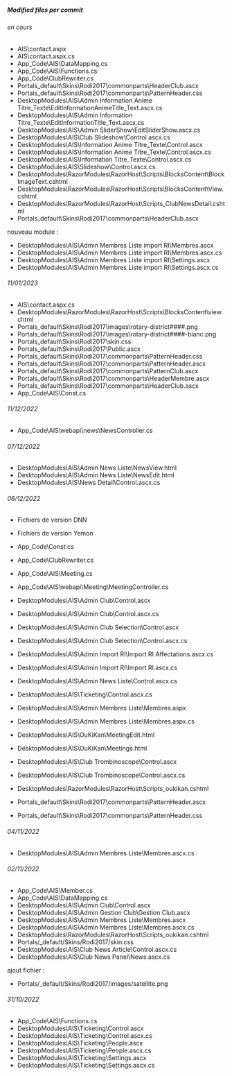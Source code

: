 ##### Modified files per commit

###### en cours
- AIS\contact.aspx
- AIS\contact.aspx.cs
- App_Code\AIS\DataMapping.cs
- App_Code\AIS\Functions.cs
- App_Code\ClubRewriter.cs
- Portals\_default\Skins\Rodi2017\commonparts\HeaderClub.ascx
- Portals\_default\Skins\Rodi2017\commonparts\PatternHeader.css
- DesktopModules\AIS\Admin Information Anime Titre_Texte\EditInformationAnimeTitle_Text.ascx.cs
- DesktopModules\AIS\Admin Information Titre_Texte\EditInformationTitle_Text.ascx.cs
- DesktopModules\AIS\Admin SliderShow\EditSliderShow.ascx.cs
- DesktopModules\AIS\Club Slideshow\Control.ascx.cs
- DesktopModules\AIS\Information Anime Titre_Texte\Control.ascx
- DesktopModules\AIS\Information Anime Titre_Texte\Control.ascx.cs
- DesktopModules\AIS\Information Titre_Texte\Control.ascx.cs
- DesktopModules\AIS\Slideshow\Control.ascx.cs
- DesktopModules\RazorModules\RazorHost\Scripts\BlocksContent\BlockImageText.cshtml
- DesktopModules\RazorModules\RazorHost\Scripts\BlocksContent\View.cshtml
- DesktopModules\RazorModules\RazorHost\Scripts\_ClubNewsDetail.cshtml
- Portals\_default\Skins\Rodi2017\commonparts\HeaderClub.ascx

nouveau module :
- DesktopModules\AIS\Admin Membres Liste import RI\Membres.ascx
- DesktopModules\AIS\Admin Membres Liste import RI\Membres.ascx.cs
- DesktopModules\AIS\Admin Membres Liste import RI\Settings.ascx
- DesktopModules\AIS\Admin Membres Liste import RI\Settings.ascx.cs


###### 11/01/2023
- AIS\contact.aspx.cs
- DesktopModules\RazorModules\RazorHost\Scripts\BlocksContent\view.chtml
- Portals\_default\Skins\Rodi2017\images\rotary-district####.png
- Portals\_default\Skins\Rodi2017\images\rotary-district####-blanc.png
- Portals\_default\Skins\Rodi2017\skin.css
- Portals\_default\Skins\Rodi2017\Public.ascx
- Portals\_default\Skins\Rodi2017\commonparts\PatternHeader.css
- Portals\_default\Skins\Rodi2017\commonparts\PatternHeader.ascx
- Portals\_default\Skins\Rodi2017\commonparts\PatternClub.ascx
- Portals\_default\Skins\Rodi2017\commonparts\HeaderMembre.ascx
- Portals\_default\Skins\Rodi2017\commonparts\HeaderClub.ascx
- App_Code\AIS\Const.cs

###### 11/12/2022
- App_Code\AIS\webapi\news\NewsController.cs

###### 07/12/2022
- DesktopModules\AIS\Admin News Liste\NewsView.html
- DesktopModules\AIS\Admin News Liste\NewsEdit.html
- DesktopModules\AIS\News Detail\Control.ascx.cs


###### 06/12/2022
- Fichiers de version DNN
- Fichiers de version Yemon

- App_Code\Const.cs
- App_Code\ClubRewriter.cs
- App_Code\AIS\Meeting.cs
- App_Code\AIS\webapi\Meeting\MeetingController.cs
- DesktopModules\AIS\Admin Club\Control.ascx
- DesktopModules\AIS\Admin Club\Control.ascx.cs
- DesktopModules\AIS\Admin Club Selection\Control.ascx
- DesktopModules\AIS\Admin Club Selection\Control.ascx.cs
- DesktopModules\AIS\Admin Import RI\Import RI Affectations.ascx.cs
- DesktopModules\AIS\Admin Import RI\Import RI.ascx.cs
- DesktopModules\AIS\Admin News Liste\Control.ascx.cs
- DesktopModules\AIS\Ticketing\Control.ascx.cs
- DesktopModules\AIS\Admin Membres Liste\Membres.aspx
- DesktopModules\AIS\Admin Membres Liste\Membres.aspx.cs
- DesktopModules\AIS\OuKiKan\MeetingEdit.html
- DesktopModules\AIS\OuKiKan\Meetings.html
- DesktopModules\AIS\Club Trombinoscope\Control.ascx
- DesktopModules\AIS\Club Trombinoscope\Control.ascx.cs
- DesktopModules\RazorModules\RazorHost\Scripts\_oukikan.cshtml
- Portals\_default\Skins\Rodi2017\commonparts\PatternHeader.ascx
- Portals\_default\Skins\Rodi2017\commonparts\PatternHeader.css

###### 04/11/2022
- DesktopModules\AIS\Admin Membres Liste\Membres.ascx.cs

###### 02/11/2022

- App_Code\AIS\Member.cs
- App_Code\AIS\DataMapping.cs
- DesktopModules\AIS\Admin Club\Control.ascx
- DesktopModules\AIS\Admin Gestion Club\Gestion Club.ascx
- DesktopModules\AIS\Admin Membres Liste\Membres.ascx
- DesktopModules\AIS\Admin Membres Liste\Membres.ascx.cs
- DesktopModules\RazorModules\RazorHost\Scripts\_oukikan.cshtml
- Portals/_default/Skins/Rodi2017/skin.css
- DesktopModules\AIS\Club News Article\Control.ascx.cs
- DesktopModules\AIS\Club News Panel\News.ascx.cs

ajout fichier :

- Portals/_default/Skins/Rodi2017/images/satellite.png

###### 31/10/2022

- App_Code\AIS\Functions.cs
- DesktopModules\AIS\Ticketing\Control.ascx
- DesktopModules\AIS\Ticketing\Control.ascx.cs
- DesktopModules\AIS\Ticketing\People.ascx
- DesktopModules\AIS\Ticketing\People.ascx.cs
- DesktopModules\AIS\Ticketing\Settings.ascx
- DesktopModules\AIS\Ticketing\Settings.ascx.cs
	
	
	
	
	
